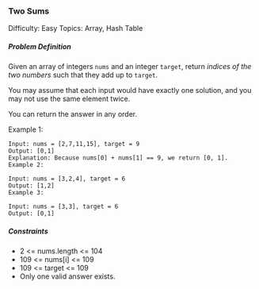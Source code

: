 ### Two Sums
Difficulty: Easy
Topics: Array, Hash Table

##### Problem Definition
Given an array of integers `nums` and an integer `target`, return *indices of the two numbers* such that they add up to `target`.

You may assume that each input would have exactly one solution, and you may not use the same element twice.

You can return the answer in any order.

Example 1:

```
Input: nums = [2,7,11,15], target = 9
Output: [0,1]
Explanation: Because nums[0] + nums[1] == 9, we return [0, 1].
Example 2:
```
```
Input: nums = [3,2,4], target = 6
Output: [1,2]
Example 3:
```
```
Input: nums = [3,3], target = 6
Output: [0,1]
```
##### Constraints
- 2 <= nums.length <= 104
- 109 <= nums[i] <= 109
- 109 <= target <= 109
- Only one valid answer exists.